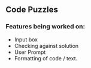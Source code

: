 ## Code Puzzles

### Features being worked on:
- Input box
- Checking against solution
- User Prompt
- Formatting of code / text.
